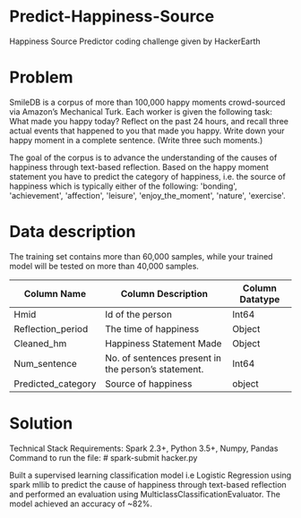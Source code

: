 # Predict-Happiness-Source
Happiness Source Predictor coding challenge given by HackerEarth

# Problem
SmileDB is a corpus of more than 100,000 happy moments crowd-sourced via Amazon’s Mechanical Turk. Each worker is given the following task: What made you happy today? Reflect on the past 24 hours, and recall three actual events that happened to you that made you happy. Write down your happy moment in a complete sentence. (Write three such moments.)

The goal of the corpus is to advance the understanding of the causes of happiness through text-based reflection.
Based on the happy moment statement you have to predict the category of happiness, i.e. the source of happiness which is typically either of the following: 'bonding', 'achievement', 'affection', 'leisure', 'enjoy_the_moment', 'nature', 'exercise'.

# Data description
The training set contains more than 60,000 samples, while your trained model will be tested on more than 40,000 samples.

| Column Name | Column Description | Column Datatype |
| --- | --- | --- |
| Hmid | Id of the person | Int64 |
| Reflection_period | The time of happiness | Object |
| Cleaned_hm | Happiness Statement Made | Object |
| Num_sentence | No. of sentences present in the person’s statement. | Int64 |
| Predicted_category | Source of happiness | object |

# Solution
Technical Stack Requirements: Spark 2.3+, Python 3.5+, Numpy, Pandas
Command to run the file: # spark-submit hacker.py

Built a supervised learning classification model i.e Logistic Regression using spark mllib to predict the cause of happiness through text-based reflection and performed an evaluation using MulticlassClassificationEvaluator. The model achieved an accuracy of ~82%.
